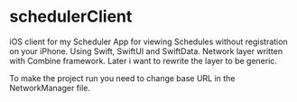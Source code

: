 # schedulerClient

iOS client for my Scheduler App for viewing Schedules without registration on your iPhone.
Using Swift, SwiftUI and SwiftData. Network layer written with Combine framework.
Later i want to rewrite the layer to be generic.

To make the project run you need to change base URL in the NetworkManager file.
